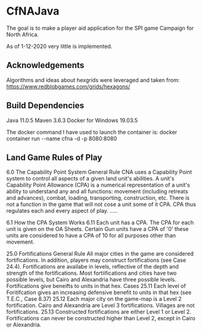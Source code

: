 # CfNAJava

The goal is to make a player aid application for the SPI game Campaign for North Africa.

As of 1-12-2020 very little is implemented. 

## Acknowledgements
Algorithms and ideas about hexgrids were leveraged and taken from: https://www.redblobgames.com/grids/hexagons/

## Build Dependencies
Java 11.0.5
Maven 3.6.3
Docker for Windows 19.03.5

The docker command I have used to launch the container is:
docker container run --name cfna -d -p 8080:8080 <image id>

## Land Game Rules of Play

6.0 The Capability Point System
General Rule
CNA uses a Capability Point system to control all aspects of a given land unit's abilities. A unit's Capability Point Allowance (CPA) is a numerical representation of a unit's ability to understand any and all functions: movement (including retreats and advances), combat, loading, transporting, construction, etc. There is not a function in the game that will not cose a unit some of it CPA. CPA thus regulates each and every aspect of play. 
.....

6.1 How the CPA System Works
6.11 Each unit has a CPA. The CPA for each unit is given on the OA Sheets. Certain Gun units have a CPA of '0' these units are considered to have a CPA of 10 for all purposes other than movement. 


25.0 Fortifications
General Rule
All major cities in the game are considered fortifications. In addition, players may construct 
fortifications (see Case 24.4). Fortifications are availabe in levels, reflective of the depth and
strength of the fortifications. Most fortiifications and cities have two possible levels, but Cairo
and Alexandria have three possible levels. Fortifications give beneifts to units in that hex.
Cases
25.11 Each level of Foritifcation gives an increasing defensive benefit to units in that hex 
(see T.E.C., Case 8.37)
25.12 Each major city on the game-map is a Level 2 fortification. Cairo and Alexandria are Level 3 
fortifications. Villages are not fortifications.
25.13 Constructed fortifications are either Level 1 or Level 2. Fortifications can never be constructed
higher than Level 2, except in Cairo or Alexandria. 



